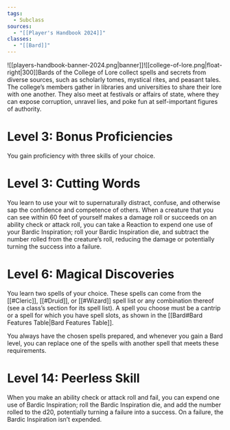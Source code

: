 ```yaml
---
tags:
  - Subclass
sources:
  - "[[Player's Handbook 2024]]"
classes:
  - "[[Bard]]"
---
```

![[players-handbook-banner-2024.png|banner]]![[college-of-lore.png|float-right|300]]Bards of the College of Lore collect spells and secrets from diverse sources, such as scholarly tomes, mystical rites, and peasant tales. The college’s members gather in libraries and universities to share their lore with one another. They also meet at festivals or affairs of state, where they can expose corruption, unravel lies, and poke fun at self-important figures of authority.
# Level 3: Bonus Proficiencies
You gain proficiency with three skills of your choice.
# Level 3: Cutting Words
You learn to use your wit to supernaturally distract, confuse, and otherwise sap the confidence and competence of others. When a creature that you can see within 60 feet of yourself makes a damage roll or succeeds on an ability check or attack roll, you can take a Reaction to expend one use of your Bardic Inspiration; roll your Bardic Inspiration die, and subtract the number rolled from the creature’s roll, reducing the damage or potentially turning the success into a failure.
# Level 6: Magical Discoveries
You learn two spells of your choice. These spells can come from the [[#Cleric]], [[#Druid]], or [[#Wizard]] spell list or any combination thereof (see a class’s section for its spell list). A spell you choose must be a cantrip or a spell for which you have spell slots, as shown in the [[Bard#Bard Features Table|Bard Features Table]].

You always have the chosen spells prepared, and whenever you gain a Bard level, you can replace one of the spells with another spell that meets these requirements.
# Level 14: Peerless Skill
When you make an ability check or attack roll and fail, you can expend one use of Bardic Inspiration; roll the Bardic Inspiration die, and add the number rolled to the d20, potentially turning a failure into a success. On a failure, the Bardic Inspiration isn’t expended.